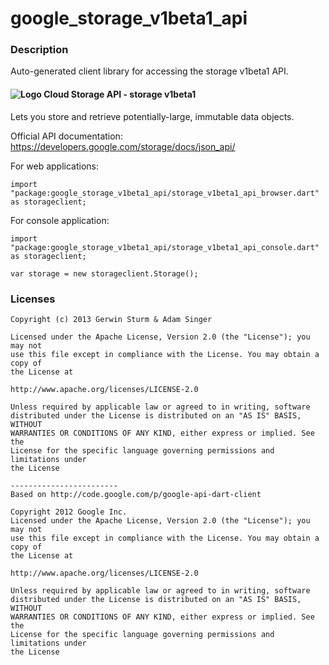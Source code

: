 # google_storage_v1beta1_api

### Description

Auto-generated client library for accessing the storage v1beta1 API.

#### ![Logo](https://www.google.com/images/icons/product/cloud_storage-16.png) Cloud Storage API - storage v1beta1

Lets you store and retrieve potentially-large, immutable data objects.

Official API documentation: https://developers.google.com/storage/docs/json_api/

For web applications:
```
import "package:google_storage_v1beta1_api/storage_v1beta1_api_browser.dart" as storageclient;
```

For console application:
```
import "package:google_storage_v1beta1_api/storage_v1beta1_api_console.dart" as storageclient;
```

```
var storage = new storageclient.Storage();
```

### Licenses

```
Copyright (c) 2013 Gerwin Sturm & Adam Singer

Licensed under the Apache License, Version 2.0 (the "License"); you may not
use this file except in compliance with the License. You may obtain a copy of
the License at

http://www.apache.org/licenses/LICENSE-2.0

Unless required by applicable law or agreed to in writing, software
distributed under the License is distributed on an "AS IS" BASIS, WITHOUT
WARRANTIES OR CONDITIONS OF ANY KIND, either express or implied. See the
License for the specific language governing permissions and limitations under
the License

------------------------
Based on http://code.google.com/p/google-api-dart-client

Copyright 2012 Google Inc.
Licensed under the Apache License, Version 2.0 (the "License"); you may not
use this file except in compliance with the License. You may obtain a copy of
the License at

http://www.apache.org/licenses/LICENSE-2.0

Unless required by applicable law or agreed to in writing, software
distributed under the License is distributed on an "AS IS" BASIS, WITHOUT
WARRANTIES OR CONDITIONS OF ANY KIND, either express or implied. See the
License for the specific language governing permissions and limitations under
the License

```
